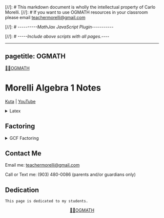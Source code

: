 [//]: # This markdown document is wholly the intellectual property of Carlo Morelli. 
[//]: # If you want to use OGMATH resources in your classroom please email teachermorelli@gmail.com


[//]: # *----------MathJax JavaScript Plugin-----------*

<script src="https://polyfill.io/v3/polyfill.min.js?features=es6"></script>
<script id="MathJax-script" async src="https://cdn.jsdelivr.net/npm/mathjax@3/es5/tex-mml-chtml.js"></script>

[//]: # *-----Include above scripts with all pages.----*

---
pagetitle: OGMATH
---

<a href="https://ogmath.com"><span>&#129497;&#127995;</span>OGMATH</a>

# Morelli Algebra 1 Notes

[Kuta](https://student.works.kutasoftware.com "Kuta Works Student Login") | [YouTube](https://www.youtube.com/c/AthenianStranger "Athenian Stranger YouTube Tutorial Videos")

<?php include ('functions.html'); ?>

<?php include ('index2.php'); ?>

<details>
<summary>Latex</summary>
<p>

```mathjax
\begin{align*}
    a^m &= a^n \\
    \ln{\left(a^m \right)} &= \ln{\left(a^n\right)} \\
    \ln{(a)} \cdot m &= \ln{(a)} \cdot n \\
    \frac{\ln{(a)}}{\ln{(a)}} \cdot m &= \frac{\ln{(a)}}{\ln{(a)}} \cdot n \\
    \therefore m &= n
\end{align*}
```
</p>
</details>

</p>
</details>

## Factoring

<details>
<summary>GCF Factoring</summary>
<p>

###### Rule

You can rewrite $(a \cdot b + a \cdot c)$ as $a \cdot (b + c)$ by dividing both terms of the expression by the `greatest common factor` in the following manner: 

\begin{align*}
    (a \cdot b + a \cdot c) &=& \\ 
    &= a\left(\frac{a \cdot b}{a} + \frac{a \cdot c}{a}\right) \\ 
    &= a(b + c)
\end{align*}

> Divide all terms of the expression by the `GCF` or `greatest common factor` and set the `GCF` out to the left of the parentheses.

###### Examples

1. Given: $(4a + 4b)$ factor the expression using the `GCF`.

    <details><summary>Show/Hide Solution</summary>
    <p>
        \begin{align*}
            (4a + 4b) &=& \\ 
            &= 4\left(\frac{4a}{4} + \frac{4b}{4}\right) \\ 
            &= 4(a + b)
        \end{align*}
    </p>
    </details>

2. Given: $(21x^4 + 33x^5)$ factor the expression using the `GCF`.

    <details><summary>Show/Hide Solution</summary>
    <p>
        \begin{align*}
            (21x^4 + 33x^5) &=& \\
            &= 3x^4\left(\frac{21x^4}{3x^4} + \frac{33x^5}{3x^4}\right) \\
            &= 3x^4\left(\frac{21}{3}x^{4-4} + \frac{33}{3}x^{5-4}\right) \\
            &= 3x^4(7x^0 + 11x^1) \textrm{   Recall }x^0=1\textrm{ and  }x^1=x \therefore \\
            &= 3x^4(7 + 11x)
        \end{align*}
    </p>
    </details>

3. Given: $(5x + 15x^2)$ factor the expression using the `GCF`.

    <details><summary>Show/Hide Solution</summary>
    <p>
        \begin{align*}
            (5x + 15x^2) &=& \\
            &= \left(\frac{5x}{5x} + \frac{15x^2}{5x}\right) \\
            &= 5x\left(5^{1-1}x^{1-1} + \frac{15}{5}x^{2-1}\right) \\
            &= 5x\left(5^0x^0 + 3x^1\right) \textrm{   Recall } x^0=1 \textrm{ and  }x^1=x \therefore \\
            &= 5x\left(1 + 3x\right)
        \end{align*}
    </p>
    </details>

<details>
<summary>Markdown & Latex</summary>
<p>

```mathjax
## Factoring

<details>
<summary>GCF Factoring</summary>
<p>

###### Rule

You can rewrite $(a \cdot b + a \cdot c)$ as $a \cdot (b + c)$ by dividing both terms of the expression by the `greatest common factor` in the following manner: 

    \begin{align*}
        (a \cdot b + a \cdot c) &=& \textrm{ Given expression } \\ 
        &= \left(\frac{a \cdot b}{a} + \frac{a \cdot c}{a}\right) \textrm{Both terms divided by GCF of a} \\ 
        &= 4(a + b) \textrm{Expression is fully factored.}
    \end{align*}

> Divide all terms of the expression by the `GCF` or `greatest common factor` and set the `GCF` out to the left of the parentheses.

###### Examples

1. Given: $(4a + 4b)$ factor the expression using the `GCF`.

    <details><summary>Show/Hide Solution</summary>
    <p>
        \begin{align*}
            (4a + 4b) &=& \\ &= (\frac{4a}{4} + \frac{4b}{4}) \\ &= 4(a + b)
        \end{align*}
    </p>
    </details>
```
</p>
</details>

</p>
</details>



## Contact Me

Email me: <a href="mailto:teachermorelli@gmail.com">teachermorelli@gmail.com</a>

Call or Text me: (903) 480-0086 (parents and/or guardians only)

## Dedication

`This page is dedicated to my students.`

<center><a href="https://ogmath.com"><span>&#129497;&#127995;</span>OGMATH</a><center>

